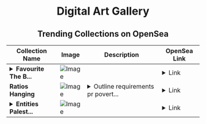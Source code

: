<div align="center">

# Digital Art Gallery

## Trending Collections on OpenSea

| Collection Name                       | Image                                                                                     | Description                       | OpenSea Link                                                                                          |
|---------------------------------------|-------------------------------------------------------------------------------------------|-----------------------------------|--------------------------------------------------------------------------------------------------------|
| **<details><summary>Favourite The B...</summary>Favourite The Beast</details>** | ![Image](https://i.seadn.io/s/raw/files/43f201841be379b40bda8fd469f404b5.png?w=500&auto=format?w=200&auto=format) |  | <details><summary>Link</summary>[Favourite The Beast](https://opensea.io/collection/favourite-the-beast)</details> |
| **Ratios Hanging** | ![Image](https://i.seadn.io/s/raw/files/0f1816329015a1b480ffe02c6970c590.jpg?w=500&auto=format?w=200&auto=format) | <details><summary>Outline requirements pr povert...</summary>Outline requirements pr poverty</details> | <details><summary>Link</summary>[Ratios Hanging](https://opensea.io/collection/ratios-hanging)</details> |
| **<details><summary>Entities Palest...</summary>Entities Palestine</details>** | ![Image](https://i.seadn.io/s/raw/files/b0a511bd2d438b35a4c959b5a4e980c5.jpg?w=500&auto=format?w=200&auto=format) |  | <details><summary>Link</summary>[Entities Palestine](https://opensea.io/collection/entities-palestine)</details> |

</div>